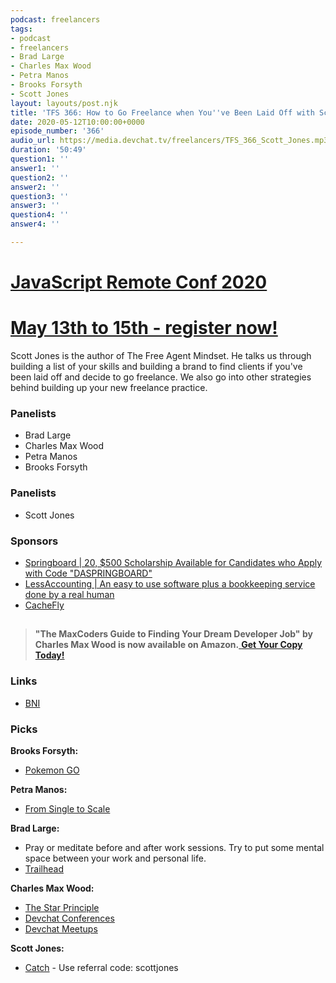 ```yaml
---
podcast: freelancers
tags:
- podcast
- freelancers
- Brad Large
- Charles Max Wood
- Petra Manos
- Brooks Forsyth
- Scott Jones
layout: layouts/post.njk
title: 'TFS 366: How to Go Freelance when You''ve Been Laid Off with Scott Jones'
date: 2020-05-12T10:00:00+0000
episode_number: '366'
audio_url: https://media.devchat.tv/freelancers/TFS_366_Scott_Jones.mp3
duration: '50:49'
question1: ''
answer1: ''
question2: ''
answer2: ''
question3: ''
answer3: ''
question4: ''
answer4: ''

---
```

# [JavaScript Remote Conf 2020](https://devchat.tv/conferences/javascript-remote-2020/ "JavaScript Remote Conf 2020")

# [May 13th to 15th - register now!](https://devchat.tv/conferences/javascript-remote-2020/ "JavaScript Remote Conf 2020")

Scott Jones is the author of The Free Agent Mindset. He talks us through building a list of your skills and building a brand to find clients if you've been laid off and decide to go freelance. We also go into other strategies behind building up your new freelance practice.

### **Panelists**

* Brad Large
* Charles Max Wood
* Petra Manos
* Brooks Forsyth

### **Panelists**

* Scott Jones

### **Sponsors**

* [Springboard | 20, $500 Scholarship Available for Candidates who Apply with Code "DASPRINGBOARD"](http://go.thoughtleaders.io/1825320200513)
* [LessAccounting | An easy to use software plus a bookkeeping service done by a real human](https://www.lessaccounting.com/bookkeeping/?source=thefreelancershow)
* [CacheFly](https://www.cachefly.com/)

## 

> **"The MaxCoders Guide to Finding Your Dream Developer Job" by Charles Max Wood is now available on Amazon.**[ **Get Your Copy Today!**](https://www.amazon.com/gp/product/B081MBL5C9/ref=as_li_ss_tl?ie=UTF8&linkCode=sl1&tag=devchattv-20&linkId=9d61363241636e2546ef46abba198746&language=en_US)

### **Links**

* [BNI](https://www.bni.com/)

### **Picks**

**Brooks Forsyth:**

* [Pokemon GO](https://www.pokemongo.com/en-us/)

**Petra Manos:**

* [From Single to Scale](https://www.amazon.com/Single-Scale-Person-Business-Entrepreneur/dp/1484238133)

**Brad Large:**

* Pray or meditate before and after work sessions. Try to put some mental space between your work and personal life.
* [Trailhead](https://trailhead.salesforce.com/en)

**Charles Max Wood:**

* [The Star Principle](https://amzn.to/2yhuxnG)
* [Devchat Conferences](https://devchat.tv/conferences/)
* [Devchat Meetups](https://devchat.tv/meetups/)

**Scott Jones:**

* [Catch](https://www.catch.co/) - Use referral code: scottjones